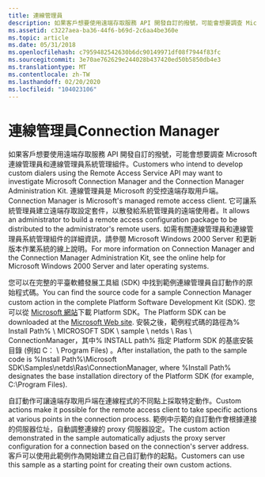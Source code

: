 ```yaml
---
title: 連線管理員
description: 如果客戶想要使用遠端存取服務 API 開發自訂的撥號，可能會想要調查 Microsoft 連線管理員和連線管理員系統管理組件。
ms.assetid: c3227aea-ba36-44f6-b69d-2c6aa4be360e
ms.topic: article
ms.date: 05/31/2018
ms.openlocfilehash: c7959482542630b6dc90149971df08f7944f83fc
ms.sourcegitcommit: 3e70ae762629e244028b437420ed50b5850db4e3
ms.translationtype: MT
ms.contentlocale: zh-TW
ms.lasthandoff: 02/20/2020
ms.locfileid: "104023106"
---
```

# <a name="connection-manager"></a><span data-ttu-id="a7a95-103">連線管理員</span><span class="sxs-lookup"><span data-stu-id="a7a95-103">Connection Manager</span></span>

<span data-ttu-id="a7a95-104">如果客戶想要使用遠端存取服務 API 開發自訂的撥號，可能會想要調查 Microsoft 連線管理員和連線管理員系統管理組件。</span><span class="sxs-lookup"><span data-stu-id="a7a95-104">Customers who intend to develop custom dialers using the Remote Access Service API may want to investigate Microsoft Connection Manager and the Connection Manager Administration Kit.</span></span> <span data-ttu-id="a7a95-105">連線管理員是 Microsoft 的受控遠端存取用戶端。</span><span class="sxs-lookup"><span data-stu-id="a7a95-105">Connection Manager is Microsoft's managed remote access client.</span></span> <span data-ttu-id="a7a95-106">它可讓系統管理員建立遠端存取設定套件，以散發給系統管理員的遠端使用者。</span><span class="sxs-lookup"><span data-stu-id="a7a95-106">It allows an administrator to build a remote access configuration package to be distributed to the administrator's remote users.</span></span> <span data-ttu-id="a7a95-107">如需有關連線管理員和連線管理員系統管理組件的詳細資訊，請參閱 Microsoft Windows 2000 Server 和更新版本作業系統的線上說明。</span><span class="sxs-lookup"><span data-stu-id="a7a95-107">For more information on Connection Manager and the Connection Manager Administration Kit, see the online help for Microsoft Windows 2000 Server and later operating systems.</span></span>

<span data-ttu-id="a7a95-108">您可以在完整的平臺軟體發展工具組 (SDK) 中找到範例連線管理員自訂動作的原始程式碼。</span><span class="sxs-lookup"><span data-stu-id="a7a95-108">You can find the source code for a sample Connection Manager custom action in the complete Platform Software Development Kit (SDK).</span></span> <span data-ttu-id="a7a95-109">您可以從 [Microsoft 網站](https://msdn.microsoft.com/windowsserver/bb980924.aspx)下載 Platform SDK。</span><span class="sxs-lookup"><span data-stu-id="a7a95-109">The Platform SDK can be downloaded at the [Microsoft Web site](https://msdn.microsoft.com/windowsserver/bb980924.aspx).</span></span> <span data-ttu-id="a7a95-110">安裝之後，範例程式碼的路徑為% Install Path% \\ MICROSOFT SDK \\ sample \\ netds \\ Ras \\ ConnectionManager，其中% INSTALL path% 指定 Platform SDK 的基底安裝目錄 (例如 C： \\ Program Files) 。</span><span class="sxs-lookup"><span data-stu-id="a7a95-110">After installation, the path to the sample code is %Install Path%\\Microsoft SDK\\Samples\\netds\\Ras\\ConnectionManager, where %Install Path% designates the base installation directory of the Platform SDK (for example, C:\\Program Files).</span></span>

<span data-ttu-id="a7a95-111">自訂動作可讓遠端存取用戶端在連線程式的不同點上採取特定動作。</span><span class="sxs-lookup"><span data-stu-id="a7a95-111">Custom actions make it possible for the remote access client to take specific actions at various points in the connection process.</span></span> <span data-ttu-id="a7a95-112">範例中示範的自訂動作會根據連接的伺服器位址，自動調整連線的 proxy 伺服器設定。</span><span class="sxs-lookup"><span data-stu-id="a7a95-112">The custom action demonstrated in the sample automatically adjusts the proxy server configuration for a connection based on the connection's server address.</span></span> <span data-ttu-id="a7a95-113">客戶可以使用此範例作為開始建立自己自訂動作的起點。</span><span class="sxs-lookup"><span data-stu-id="a7a95-113">Customers can use this sample as a starting point for creating their own custom actions.</span></span>

 

 




